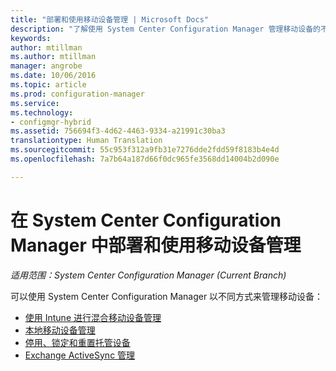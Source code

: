 ```yaml
---
title: "部署和使用移动设备管理 | Microsoft Docs"
description: "了解使用 System Center Configuration Manager 管理移动设备的不同方式。"
keywords: 
author: mtillman
ms.author: mtillman
manager: angrobe
ms.date: 10/06/2016
ms.topic: article
ms.prod: configuration-manager
ms.service: 
ms.technology:
- configmgr-hybrid
ms.assetid: 756694f3-4d62-4463-9334-a21991c30ba3
translationtype: Human Translation
ms.sourcegitcommit: 55c953f312a9fb31e7276dde2fdd59f8183b4e4d
ms.openlocfilehash: 7a7b64a187d66f0dc965fe3568dd14004b2d090e

---
```


# <a name="deploy-and-use-mobile-device-management-in-configuration-manager"></a>在 System Center Configuration Manager 中部署和使用移动设备管理

*适用范围：System Center Configuration Manager (Current Branch)*


可以使用 System Center Configuration Manager 以不同方式来管理移动设备：
- [使用 Intune 进行混合移动设备管理](setup-hybrid-mdm.md)
- [本地移动设备管理](enroll-devices-on-premises-mdm.md)
- [停用、锁定和重置托管设备](wipe-lock-reset-devices.md)
- [Exchange ActiveSync 管理](manage-mobile-devices-with-exchange-activesync.md)



<!--HONumber=Dec16_HO3-->


